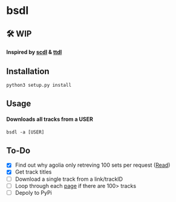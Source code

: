 # bsdl
## 🛠️ WIP

#### Inspired by [scdl](https://github.com/flyingrub/scdl) & [ttdl](https://github.com/claydol/ttdl)

## Installation
```
python3 setup.py install
```

## Usage

#### Downloads all tracks from a USER
```
bsdl -a [USER]
```

## To-Do

- [x] Find out why agolia only retreving 100 sets per request ([Read](https://www.algolia.com/doc/guides/managing-results/refine-results/faceting/))
- [x] Get track titles
- [ ] Download a single track from a link/trackID
- [ ] Loop through each [page](https://www.algolia.com/doc/api-reference/api-parameters/page/) if there are 100> tracks
- [ ] Depoly to PyPi
